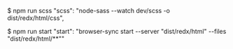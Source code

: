 <!-- SCSS Path and commands -->

$ npm run scss
"scss": "node-sass --watch dev/scss -o dist/redx/html/css",

<!--Browser Sync Path and Server -->

$ npm run start
"start": "browser-sync start --server \"dist/redx/html\" --files \"dist/redx/html/**\""